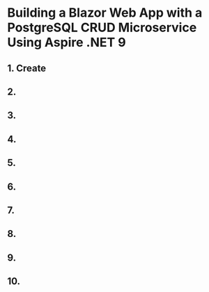 # Building a Blazor Web App with a PostgreSQL CRUD Microservice Using Aspire .NET 9

## 1. Create 

## 2. 

## 3. 

## 4. 

## 5. 

## 6. 

## 7.

## 8.

## 9.

## 10.

